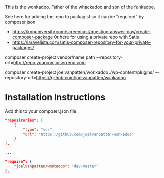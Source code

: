 This is the wonkadoo.  Father of the whackadoo and son of the funkadoo.


See here for adding the repo to packagist so it can be "required" by composer.json
 - https://knpuniversity.com/screencast/question-answer-day/create-composer-package
Or here for using a private repo with Satis
 - https://laravelista.com/satis-composer-repository-for-your-private-packages/


composer create-project vendor/name path --repository-url=http://repo.yourcomposerrepo.com

composer create-project joelvanpatten/wonkadoo ./wp-content/plugins/ --repository-url=https://github.com/joelvanpatten/wonkadoo



Installation Instructions
===============================
Add this to your composer.json file

```json
"repositories": [
    {
        "type": "vcs",
        "url": "https://github.com/joelvanpatten/wonkadoo"
    }
],

...

"require": {
    "joelvanpatten/wonkadoo": "dev-master"
},


```
